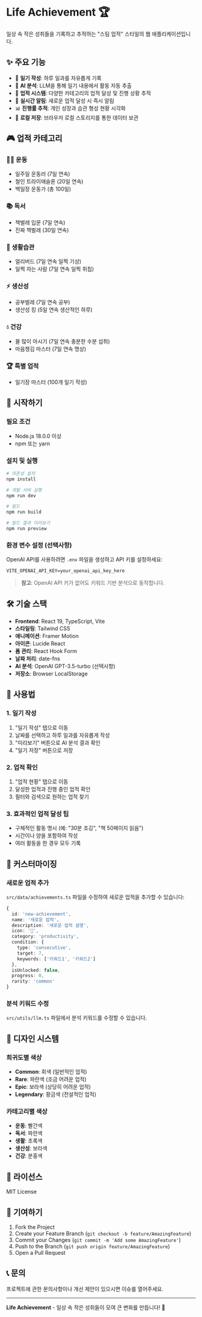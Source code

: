 # Life Achievement 🏆

일상 속 작은 성취들을 기록하고 추적하는 "스팀 업적" 스타일의 웹 애플리케이션입니다.

## ✨ 주요 기능

- 📝 **일기 작성**: 하루 일과를 자유롭게 기록
- 🤖 **AI 분석**: LLM을 통해 일기 내용에서 활동 자동 추출
- 🏅 **업적 시스템**: 다양한 카테고리의 업적 달성 및 진행 상황 추적
- 🎯 **실시간 알림**: 새로운 업적 달성 시 즉시 알림
- 📊 **진행률 추적**: 개인 성장과 습관 형성 현황 시각화
- 💾 **로컬 저장**: 브라우저 로컬 스토리지를 통한 데이터 보관

## 🎮 업적 카테고리

### 🏃‍♂️ 운동

- 일주일 운동러 (7일 연속)
- 철인 트라이애슬론 (20일 연속)
- 백일장 운동가 (총 100일)

### 📚 독서

- 책벌레 입문 (7일 연속)
- 진짜 책벌레 (30일 연속)

### 🌅 생활습관

- 얼리버드 (7일 연속 일찍 기상)
- 일찍 자는 사람 (7일 연속 일찍 취침)

### ⚡ 생산성

- 공부벌레 (7일 연속 공부)
- 생산성 킹 (5일 연속 생산적인 하루)

### 💧 건강

- 물 많이 마시기 (7일 연속 충분한 수분 섭취)
- 마음챙김 마스터 (7일 연속 명상)

### 🏆 특별 업적

- 일기장 마스터 (100개 일기 작성)

## 🚀 시작하기

### 필요 조건

- Node.js 18.0.0 이상
- npm 또는 yarn

### 설치 및 실행

```bash
# 의존성 설치
npm install

# 개발 서버 실행
npm run dev

# 빌드
npm run build

# 빌드 결과 미리보기
npm run preview
```

### 환경 변수 설정 (선택사항)

OpenAI API를 사용하려면 `.env` 파일을 생성하고 API 키를 설정하세요:

```env
VITE_OPENAI_API_KEY=your_openai_api_key_here
```

> **참고**: OpenAI API 키가 없어도 키워드 기반 분석으로 동작합니다.

## 🛠️ 기술 스택

- **Frontend**: React 19, TypeScript, Vite
- **스타일링**: Tailwind CSS
- **애니메이션**: Framer Motion
- **아이콘**: Lucide React
- **폼 관리**: React Hook Form
- **날짜 처리**: date-fns
- **AI 분석**: OpenAI GPT-3.5-turbo (선택사항)
- **저장소**: Browser LocalStorage

## 📖 사용법

### 1. 일기 작성

1. "일기 작성" 탭으로 이동
2. 날짜를 선택하고 하루 일과를 자유롭게 작성
3. "미리보기" 버튼으로 AI 분석 결과 확인
4. "일기 저장" 버튼으로 저장

### 2. 업적 확인

1. "업적 현황" 탭으로 이동
2. 달성한 업적과 진행 중인 업적 확인
3. 필터와 검색으로 원하는 업적 찾기

### 3. 효과적인 업적 달성 팁

- 구체적인 활동 명시 (예: "30분 조깅", "책 50페이지 읽음")
- 시간이나 양을 포함하여 작성
- 여러 활동을 한 경우 모두 기록

## 🔧 커스터마이징

### 새로운 업적 추가

`src/data/achievements.ts` 파일을 수정하여 새로운 업적을 추가할 수 있습니다:

```typescript
{
  id: 'new-achievement',
  name: '새로운 업적',
  description: '새로운 업적 설명',
  icon: '🎯',
  category: 'productivity',
  condition: {
    type: 'consecutive',
    target: 7,
    keywords: ['키워드1', '키워드2']
  },
  isUnlocked: false,
  progress: 0,
  rarity: 'common'
}
```

### 분석 키워드 수정

`src/utils/llm.ts` 파일에서 분석 키워드를 수정할 수 있습니다.

## 🎨 디자인 시스템

### 희귀도별 색상

- **Common**: 회색 (일반적인 업적)
- **Rare**: 파란색 (조금 어려운 업적)
- **Epic**: 보라색 (상당히 어려운 업적)
- **Legendary**: 황금색 (전설적인 업적)

### 카테고리별 색상

- **운동**: 빨간색
- **독서**: 파란색
- **생활**: 초록색
- **생산성**: 보라색
- **건강**: 분홍색

## 📝 라이선스

MIT License

## 🤝 기여하기

1. Fork the Project
2. Create your Feature Branch (`git checkout -b feature/AmazingFeature`)
3. Commit your Changes (`git commit -m 'Add some AmazingFeature'`)
4. Push to the Branch (`git push origin feature/AmazingFeature`)
5. Open a Pull Request

## 📞 문의

프로젝트에 관한 문의사항이나 개선 제안이 있으시면 이슈를 열어주세요.

---

**Life Achievement** - 일상 속 작은 성취들이 모여 큰 변화를 만듭니다! 💪
